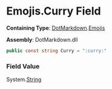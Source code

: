 # Emojis\.Curry Field

**Containing Type**: [DotMarkdown](../../README.md)\.[Emojis](../README.md)

**Assembly**: DotMarkdown\.dll

```csharp
public const string Curry = ":curry:"
```

### Field Value

System\.[String](https://docs.microsoft.com/en-us/dotnet/api/system.string)